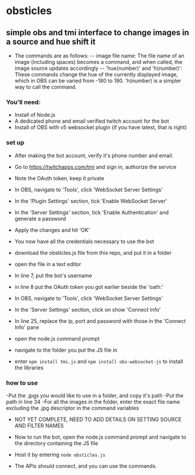# obsticles
## simple obs and tmi interface to change images in a source and hue shift it

- The commands are as follows:
-- image file name: The file name of an image (including spaces) becomes a command, and when called, the image source updates accordingly
-- 'hue(number)' and 'h(number)': These commands change the hue of the currently displayed image, which in OBS can be varied from -180 to 180. 'h(number) is a simpler way to call the command.

### You'll need:
- Install of Node.js 
- A dedicated phone and email verified twitch account for the bot
- Install of OBS with v5 websocket plugin (if you have latest, that is right)

### set up

- After making the bot account, verify it's phone number and email.
- Go to https://twitchapps.com/tmi and sign in, authorize the service
- Note the OAuth token, keep it private

- In OBS, navigate to 'Tools', click 'WebSocket Server Settings'
- In the 'Plugin Settings' section, tick 'Enable WebSocket Server'
- In the 'Server Settings' section, tick 'Enable Authentication' and generate a password
- Apply the changes and hit 'OK'

- You now have all the credentials necessary to use the bot

- download the obsticles.js file from this repo, and put it in a folder
- open the file in a text editor
- In line 7, put the bot's username
- in line 8 put the OAuth token you got earlier beside the 'oath:'
- In OBS, navigate to 'Tools', click 'WebSocket Server Settings'
- In the 'Server Settings' section, click on show 'Connect Info'
- In line 25, replace the ip, port and password with those in the 'Connect Info' pane

- open the node.js command prompt
- navigate to the folder you put the JS file in
- enter `npm install tmi.js` and `npm install obs-websocket-js` to install the libraries

### how to use

-Put the .jpgs you would like to use in a folder, and copy it's path
-Put the path in line 34
-For all the images in the folder, enter the exact file name excluding the .jpg descriptor in the command variables
- NOT YET COMPLETE, NEED TO ADD DETAILS ON SETTING SOURCE AND FILTER NAMES

- Now to run the bot, open the node.js command prompt and navigate to the directory containing the JS file
- Host it by entering `node obsticles.js`
- The APIs should connect, and you can use the commands.


